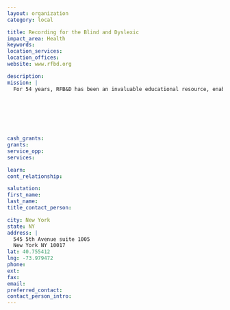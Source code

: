 ```yaml
---
layout: organization
category: local

title: Recording for the Blind and Dyslexic
impact_area: Health
keywords: 
location_services: 
location_offices: 
website: www.rfbd.org

description: 
mission: |
  For 54 years, RFB&D has been an invaluable educational resource, enabling those with print disabilities to complete their educations, advance their careers, and gain self-esteem.

  

  

  

cash_grants: 
grants: 
service_opp: 
services: 

learn: 
cont_relationship: 

salutation: 
first_name: 
last_name: 
title_contact_person: 

city: New York
state: NY
address: |
  545 5th Avenue suite 1005    
  New York NY 10017
lat: 40.755412
lng: -73.979472
phone: 
ext: 
fax: 
email: 
preferred_contact: 
contact_person_intro: 
---
```

